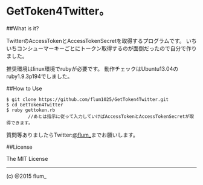 ﻿GetToken4Twitter。
===========

##What is it?

TwitterのAccessTokenとAccessTokenSecretを取得するプログラムです。
いちいちコンシューマーキーごとにトークン取得するのが面倒だったので自分で作りました。

推奨環境はlinux環境でrubyが必要です。
動作チェックはUbuntu13.04のruby1.9.3p194でしました。

##How to Use

```
$ git clone https://github.com/flum1025/GetToken4Twitter.git
$ cd GetToken4Twitter
$ ruby gettoken.rb
		//あとは指示に従って入力していけばAccessTokenとAccessTokenSecretが取得できます。

```


質問等ありましたらTwitter:[@flum_](https://twitter.com/flum_)までお願いします。

##License

The MIT License

-------
(c) @2015 flum_